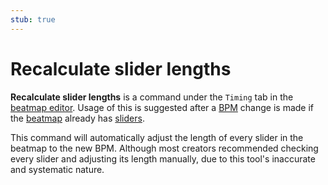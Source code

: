 ```yaml
---
stub: true
---
```


# Recalculate slider lengths

**Recalculate slider lengths** is a command under the `Timing` tab in the [beatmap editor](/wiki/Client/Beatmap_editor). Usage of this is suggested after a [BPM](/wiki/Beatmapping/Beats_per_minute) change is made if the [beatmap](/wiki/Beatmap) already has [sliders](/wiki/Hit_object/Slider).

This command will automatically adjust the length of every slider in the beatmap to the new BPM. Although most creators recommended checking every slider and adjusting its length manually, due to this tool's inaccurate and systematic nature.
